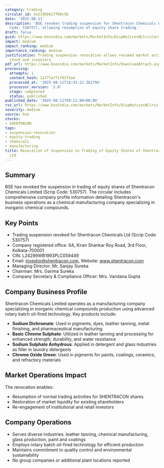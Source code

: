 ```yaml
---
category: trading
circular_id: 5a1196b617f88c56
date: '2025-08-11'
description: 'BSE revokes trading suspension for Shentracon Chemicals Limited (Scrip
  Code: 530757), allowing resumption of equity share trading.'
draft: false
guid: https://www.bseindia.com/markets/MarketInfo/DispNoticesNCirculars.aspx?Noticeid={32D0C684-290B-4121-B4E0-C82B640CB90B}&noticeno=20250811-12&dt=08/11/2025&icount=12&totcount=59&flag=0
impact: medium
impact_ranking: medium
importance_ranking: medium
justification: Trading suspension revocation allows resumed market activity for affected
  stock and investors
pdf_url: https://www.bseindia.com/markets/MarketInfo/DownloadAttach.aspx?id=20250811-12&attachedId=9cbc8a5d-7b88-43c5-a94d-541ceb9bbcb5
processing:
  attempts: 1
  content_hash: 1a777a7f1f8375a4
  processed_at: '2025-08-11T18:43:22.362796'
  processor_version: '2.0'
  stage: completed
  status: published
published_date: '2025-08-11T09:11:08+00:00'
rss_url: https://www.bseindia.com/markets/MarketInfo/DispNoticesNCirculars.aspx?Noticeid={32D0C684-290B-4121-B4E0-C82B640CB90B}&noticeno=20250811-12&dt=08/11/2025&icount=12&totcount=59&flag=0
severity: medium
source: bse
stocks:
- SHENTRACON
tags:
- suspension-revocation
- equity-trading
- chemicals
- manufacturing
title: Revocation of Suspension in Trading of Equity Shares of Shentracon Chemicals
  Ltd
---
```


## Summary

BSE has revoked the suspension in trading of equity shares of Shentracon Chemicals Limited (Scrip Code: 530757). The circular includes comprehensive company profile information detailing Shentracon's business operations as a chemical manufacturing company specializing in inorganic chemical compounds.

## Key Points

- Trading suspension revoked for Shentracon Chemicals Ltd (Scrip Code: 530757)
- Company registered office: 6A, Kiran Shankar Roy Road, 3rd Floor, Kolkata-700001
- CIN: L24299WB1993PLC059449
- Email: investor@shentracon.com, Website: www.shentracon.com
- Managing Director: Mr. Sanjay Sureka
- Chairman: Mrs. Garima Sureka
- Company Secretary & Compliance Officer: Mrs. Vandana Gupta

## Company Business Profile

Shentracon Chemicals Limited operates as a manufacturing company specializing in inorganic chemical compounds production using advanced rotary batch oil-fired technology. Key products include:

- **Sodium Dichromate**: Used in pigments, dyes, leather tanning, metal finishing, and pharmaceutical manufacturing
- **Basic Chrome Sulphate**: Utilized in leather tanning and processing for enhanced strength, durability, and water resistance
- **Sodium Sulphate Anhydrous**: Applied in detergent and glass industries as filler in laundry detergents
- **Chrome Oxide Green**: Used in pigments for paints, coatings, ceramics, and refractory materials

## Market Operations Impact

The revocation enables:
- Resumption of normal trading activities for SHENTRACON shares
- Restoration of market liquidity for existing shareholders
- Re-engagement of institutional and retail investors

## Company Operations

- Serves diverse industries: leather tanning, chemical manufacturing, glass production, paint and coatings
- Employs rotary batch oil-fired technology for efficient production
- Maintains commitment to quality control and environmental sustainability
- No group companies or additional plant locations reported